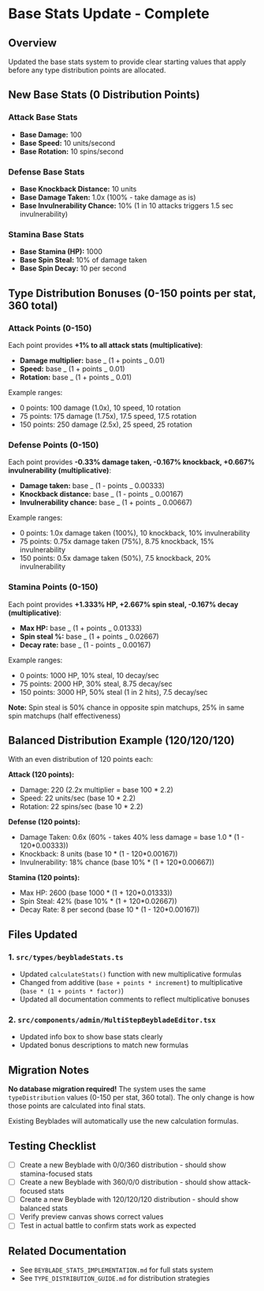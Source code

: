# Base Stats Update - Complete

## Overview

Updated the base stats system to provide clear starting values that apply before any type distribution points are allocated.

## New Base Stats (0 Distribution Points)

### Attack Base Stats

- **Base Damage:** 100
- **Base Speed:** 10 units/second
- **Base Rotation:** 10 spins/second

### Defense Base Stats

- **Base Knockback Distance:** 10 units
- **Base Damage Taken:** 1.0x (100% - take damage as is)
- **Base Invulnerability Chance:** 10% (1 in 10 attacks triggers 1.5 sec invulnerability)

### Stamina Base Stats

- **Base Stamina (HP):** 1000
- **Base Spin Steal:** 10% of damage taken
- **Base Spin Decay:** 10 per second

## Type Distribution Bonuses (0-150 points per stat, 360 total)

### Attack Points (0-150)

Each point provides **+1% to all attack stats (multiplicative)**:

- **Damage multiplier:** base _ (1 + points _ 0.01)
- **Speed:** base _ (1 + points _ 0.01)
- **Rotation:** base _ (1 + points _ 0.01)

Example ranges:

- 0 points: 100 damage (1.0x), 10 speed, 10 rotation
- 75 points: 175 damage (1.75x), 17.5 speed, 17.5 rotation
- 150 points: 250 damage (2.5x), 25 speed, 25 rotation

### Defense Points (0-150)

Each point provides **-0.33% damage taken, -0.167% knockback, +0.667% invulnerability (multiplicative)**:

- **Damage taken:** base _ (1 - points _ 0.00333)
- **Knockback distance:** base _ (1 - points _ 0.00167)
- **Invulnerability chance:** base _ (1 + points _ 0.00667)

Example ranges:

- 0 points: 1.0x damage taken (100%), 10 knockback, 10% invulnerability
- 75 points: 0.75x damage taken (75%), 8.75 knockback, 15% invulnerability
- 150 points: 0.5x damage taken (50%), 7.5 knockback, 20% invulnerability

### Stamina Points (0-150)

Each point provides **+1.333% HP, +2.667% spin steal, -0.167% decay (multiplicative)**:

- **Max HP:** base _ (1 + points _ 0.01333)
- **Spin steal %:** base _ (1 + points _ 0.02667)
- **Decay rate:** base _ (1 - points _ 0.00167)

Example ranges:

- 0 points: 1000 HP, 10% steal, 10 decay/sec
- 75 points: 2000 HP, 30% steal, 8.75 decay/sec
- 150 points: 3000 HP, 50% steal (1 in 2 hits), 7.5 decay/sec

**Note:** Spin steal is 50% chance in opposite spin matchups, 25% in same spin matchups (half effectiveness)

## Balanced Distribution Example (120/120/120)

With an even distribution of 120 points each:

**Attack (120 points):**

- Damage: 220 (2.2x multiplier = base 100 \* 2.2)
- Speed: 22 units/sec (base 10 \* 2.2)
- Rotation: 22 spins/sec (base 10 \* 2.2)

**Defense (120 points):**

- Damage Taken: 0.6x (60% - takes 40% less damage = base 1.0 * (1 - 120*0.00333))
- Knockback: 8 units (base 10 * (1 - 120*0.00167))
- Invulnerability: 18% chance (base 10% * (1 + 120*0.00667))

**Stamina (120 points):**

- Max HP: 2600 (base 1000 * (1 + 120*0.01333))
- Spin Steal: 42% (base 10% * (1 + 120*0.02667))
- Decay Rate: 8 per second (base 10 * (1 - 120*0.00167))

## Files Updated

### 1. `src/types/beybladeStats.ts`

- Updated `calculateStats()` function with new multiplicative formulas
- Changed from additive (`base + points * increment`) to multiplicative (`base * (1 + points * factor)`)
- Updated all documentation comments to reflect multiplicative bonuses

### 2. `src/components/admin/MultiStepBeybladeEditor.tsx`

- Updated info box to show base stats clearly
- Updated bonus descriptions to match new formulas

## Migration Notes

**No database migration required!** The system uses the same `typeDistribution` values (0-150 per stat, 360 total). The only change is how those points are calculated into final stats.

Existing Beyblades will automatically use the new calculation formulas.

## Testing Checklist

- [ ] Create a new Beyblade with 0/0/360 distribution - should show stamina-focused stats
- [ ] Create a new Beyblade with 360/0/0 distribution - should show attack-focused stats
- [ ] Create a new Beyblade with 120/120/120 distribution - should show balanced stats
- [ ] Verify preview canvas shows correct values
- [ ] Test in actual battle to confirm stats work as expected

## Related Documentation

- See `BEYBLADE_STATS_IMPLEMENTATION.md` for full stats system
- See `TYPE_DISTRIBUTION_GUIDE.md` for distribution strategies
